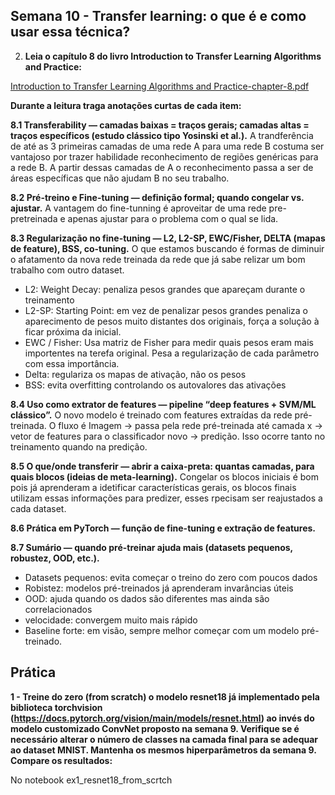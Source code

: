 ## Semana 10 - Transfer learning: o que é e como usar essa técnica?

2. **Leia o capítulo 8 do livro Introduction to Transfer Learning  Algorithms and Practice:**

[Introduction to Transfer Learning  Algorithms and Practice-chapter-8.pdf](attachment:1e5506fb-e4bb-4ca8-bf16-6246a8fd5915:Introduction_to_Transfer_Learning__Algorithms_and_Practice-chapter-8.pdf)

**Durante a leitura traga anotações curtas de cada item:**

**8.1 Transferability — camadas baixas = traços gerais; camadas altas = traços específicos (estudo clássico tipo Yosinski et al.).**
A trandferência de até as 3 primeiras camadas de uma rede A para uma rede B costuma ser vantajoso por trazer habilidade reconhecimento de regiões genéricas para a rede B. A partir dessas camadas de A o reconhecimento passa a ser de áreas específicas que não ajudam B no seu trabalho.

**8.2 Pré-treino e Fine-tuning — definição formal; quando congelar vs. ajustar.**
A vantagem do fine-tunning é aproveitar de uma rede pre-pretreinada e apenas ajustar para o problema com o qual se lida.

**8.3 Regularização no fine-tuning — L2, L2-SP, EWC/Fisher, DELTA (mapas de feature), BSS, co-tuning.**
O que estamos buscando é formas de diminuir o afatamento da nova rede treinada da rede que já sabe relizar um bom trabalho com outro dataset.
- L2: Weight Decay: penaliza pesos grandes que apareçam durante o treinamento
- L2-SP: Starting Point: em vez de penalizar pesos grandes penaliza o aparecimento de pesos muito distantes dos originais, força a solução à ficar próxima da inicial.
- EWC / Fisher: Usa matriz de Fisher para medir quais pesos eram mais importentes na terefa original. Pesa a regularização de cada parâmetro com essa importância.
- Delta: regulariza os mapas de ativação, não os pesos
- BSS: evita overfitting controlando os autovalores das ativações

**8.4 Uso como extrator de features — pipeline “deep features + SVM/ML clássico”.**
O novo modelo é treinado com features extraídas da rede pré-treinada. O fluxo é Imagem -> passa pela rede pré-treinada até camada x -> vetor de features para o classificador novo -> predição. Isso ocorre tanto no treinamento quando na predição.

**8.5 O que/onde transferir — abrir a caixa-preta: quantas camadas, para quais blocos (ideias de meta-learning).**
Congelar os blocos iniciais é bom pois já aprenderam a idetificar características gerais, os blocos finais utilizam essas informações para predizer, esses rpecisam ser reajustados a cada dataset.

**8.6 Prática em PyTorch — função de fine-tuning e extração de features.**

**8.7 Sumário — quando pré-treinar ajuda mais (datasets pequenos, robustez, OOD, etc.).**
- Datasets pequenos: evita começar o treino do zero com poucos dados
- Robistez: modelos pré-treinados já aprenderam invarâncias úteis
- OOD: ajuda quando os dados são diferentes mas ainda são correlacionados
- velocidade: convergem muito mais rápido
- Baseline forte: em visão, sempre melhor começar com um modelo pré-treinado.   

## Prática

**1 -  Treine do zero (from scratch) o modelo resnet18 já implementado pela biblioteca torchvision (https://docs.pytorch.org/vision/main/models/resnet.html) ao invés do modelo customizado ConvNet proposto na semana 9. Verifique se é necessário alterar o número de classes na camada final para se adequar ao dataset MNIST. Mantenha os mesmos hiperparâmetros da semana 9. Compare os resultados:**

No notebook ex1_resnet18_from_scrtch

